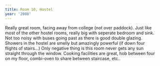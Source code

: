 ```yaml
---
title: Room 10, Hostel
year: '2008'
---
```


Really great room, facing away from college (not over paddock). Just like most of the other hostel rooms, really big with seperate bedroom and sink. Not too noisy with buses going past as there is good double glazing. Showers in the hostel are smelly but amazingly powerful (if down four flights of stairs...) Only negative thing is this room never gets any sun straight through the window. Cooking facilities are great, hob between four on my floor, combi-oven to share between staircase, etc..